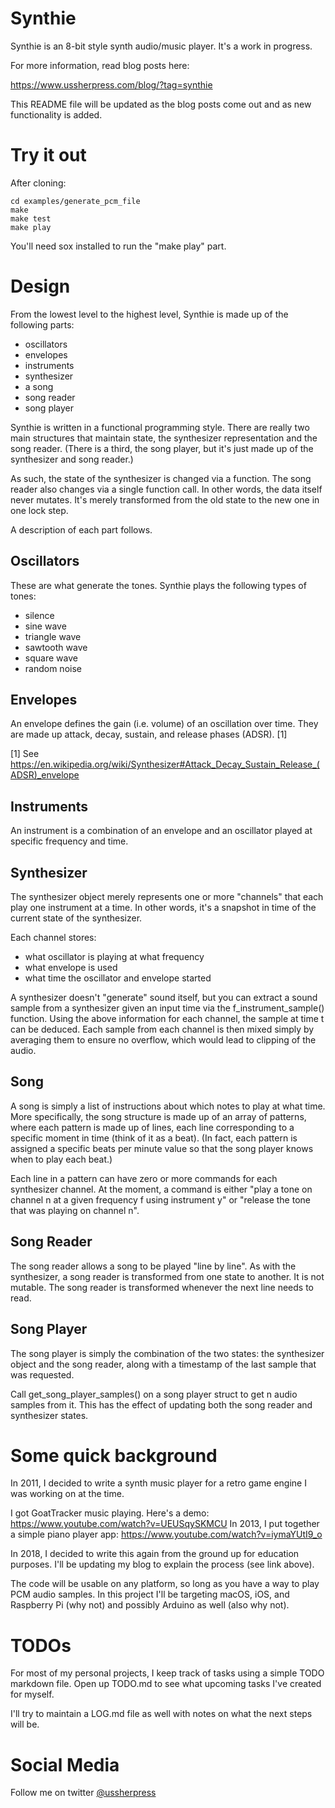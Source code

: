 # Synthie

Synthie is an 8-bit style synth audio/music player. It's a work in progress.

For more information, read blog posts here: 

  https://www.ussherpress.com/blog/?tag=synthie

This README file will be updated as the blog posts come out and as new functionality is added.

# Try it out

After cloning:

    cd examples/generate_pcm_file
    make
    make test
    make play

You'll need sox installed to run the "make play" part.

# Design

From the lowest level to the highest level, Synthie is made up of the following parts:

- oscillators
- envelopes
- instruments
- synthesizer
- a song
- song reader
- song player

Synthie is written in a functional programming style. There are really two main structures that maintain state, the
synthesizer representation and the song reader. (There is a third, the song player, but it's just made up of the
synthesizer and song reader.)

As such, the state of the synthesizer is changed via a function. The song reader also changes via a single function
call. In other words, the data itself never mutates. It's merely transformed from the old state to the new one in
one lock step.

A description of each part follows.

## Oscillators
These are what generate the tones. Synthie plays the following types of tones:

- silence
- sine wave
- triangle wave
- sawtooth wave
- square wave
- random noise

## Envelopes
An envelope defines the gain (i.e. volume) of an oscillation over time. They are made up attack, decay, sustain,
and release phases (ADSR). [1]

[1] See https://en.wikipedia.org/wiki/Synthesizer#Attack_Decay_Sustain_Release_(ADSR)_envelope

## Instruments
An instrument is a combination of an envelope and an oscillator played at specific frequency and time.

## Synthesizer
The synthesizer object merely represents one or more "channels" that each play one instrument at a time. In other
words, it's a snapshot in time of the current state of the synthesizer.

Each channel stores:
  - what oscillator is playing at what frequency
  - what envelope is used
  - what time the oscillator and envelope started

A synthesizer doesn't "generate" sound itself, but you can extract a sound sample from a synthesizer given 
an input time via the f_instrument_sample() function. Using the above information for each channel, the sample
at time t can be deduced. Each sample from each channel is then mixed simply by averaging them to ensure no
overflow, which would lead to clipping of the audio.

## Song
A song is simply a list of instructions about which notes to play at what time. More specifically, the song
structure is made up of an array of patterns, where each pattern is made up of lines, each line corresponding to 
a specific moment in time (think of it as a beat). (In fact, each pattern is assigned a specific beats per minute
value so that the song player knows when to play each beat.) 

Each line in a pattern can have zero or more commands for each synthesizer channel. At the moment, a command is 
either "play a tone on channel n at a given frequency f using instrument y" or "release the tone that was playing
on channel n".

## Song Reader
The song reader allows a song to be played "line by line". As with the synthesizer, a song reader is transformed from one state to another. It is not mutable. The song reader
is transformed whenever the next line needs to read.

## Song Player
The song player is simply the combination of the two states: the synthesizer object and the song reader, along with
a timestamp of the last sample that was requested.

Call get_song_player_samples() on a song player struct to get n audio samples from it. This has the effect of updating
both the song reader and synthesizer states.


# Some quick background

In 2011, I decided to write a synth music player for a retro game engine I was working on at the time.

I got GoatTracker music playing. Here's a demo: https://www.youtube.com/watch?v=UEUSqySKMCU
In 2013, I put together a simple piano player app: https://www.youtube.com/watch?v=iymaYUtI9_o
 
In 2018, I decided to write this again from the ground up for education purposes. I'll be updating
my blog to explain the process (see link above). 

The code will be usable on any platform, so long as you have a way to play PCM audio samples. In
this project I'll be targeting macOS, iOS, and Raspberry Pi (why not) and possibly Arduino as well
(also why not).


# TODOs

For most of my personal projects, I keep track of tasks using a simple TODO markdown file. Open up
TODO.md to see what upcoming tasks I've created for myself.

I'll try to maintain a LOG.md file as well with notes on what the next steps will be.


# Social Media

Follow me on twitter [@ussherpress](https://twitter.com/ussherpress)
